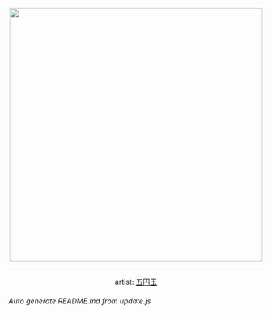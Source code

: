 
<p align="center">
  <img width="500" src="https://nekos.best/api/v2/neko/0220.png">
  <hr/>
  <center>
    artist: <a href="https://www.pixiv.net/en/artworks/90779533">五円玉</a>
  </center>
</p>


###### Auto generate README.md from update.js


